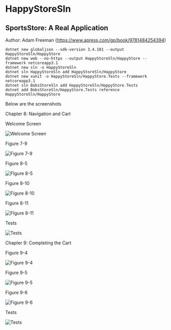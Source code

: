 # HappyStoreSln

## SportsStore: A Real Application

Author: Adam Freeman (https://www.apress.com/gp/book/9781484254394)

    dotnet new globaljson --sdk-version 3.4.101 --output HappyStoreSln/HappyStore
    dotnet new web --no-https --output HappyStoreSln/HappyStore --framework netcoreapp3.1
    dotnet new sln -o HappyStoreSln
    dotnet sln HappyStoreSln add HappyStoreSln/HappyStore 
    dotnet new xunit -o HappyStoreSln/HappyStore.Tests --framework netcoreapp3.1
    dotnet sln BobsStoreSln add HappyStoreSln/HappyStore.Tests 
    dotnet add BobsStoreSln/HappyStore.Tests reference HappyStoreSln/HappyStore  

Below are the screenshots

Chapter 8: Navigation and Cart

Welcome Screen

![Welcome Screen](https://github.com/jennymun-alt/HappyStoreSln/blob/master/screenshots/WelcomeScreen1.GIF)

Figure 7-9

![Figure 7-9](https://github.com/jennymun-alt/HappyStoreSln/blob/master/screenshots/Figure%207-9.JPG)

Figure 8-5

![FIgure 8-5](https://github.com/jennymun-alt/HappyStoreSln/blob/master/screenshots/Figure%208-5.JPG)

Figure 8-10

![Figure 8-10](https://github.com/jennymun-alt/HappyStoreSln/blob/master/screenshots/Figure%208-10.JPG)

Figure 8-11

![FIgure 8-11](https://github.com/jennymun-alt/HappyStoreSln/blob/master/screenshots/Figure%208-11.JPG)

Tests

![Tests](https://github.com/jennymun-alt/HappyStoreSln/blob/master/screenshots/HappyStoreTests.JPG)


Chapter 9: Completing the Cart

Figure 9-4

![Figure 9-4](https://github.com/jennymun-alt/HappyStoreSln/blob/master/screenshots/Figure%209-4.JPG)

Figure 9-5

![Figure 9-5](https://github.com/jennymun-alt/HappyStoreSln/blob/master/screenshots/Figure%209-5.JPG)

Figure 9-6

![Figure 9-6](https://github.com/jennymun-alt/HappyStoreSln/blob/master/screenshots/Figure%209-6.JPG)

Tests

![Tests](https://github.com/jennymun-alt/HappyStoreSln/blob/master/screenshots/Test%209.JPG)

